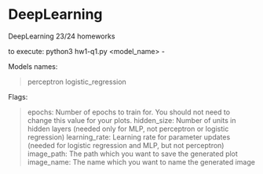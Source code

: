# DeepLearning
DeepLearning 23/24 homeworks

to execute:
python3 hw1-q1.py <model_name> -<flags> 

Models names:
> perceptron
> logistic_regression

Flags:
> epochs: Number of epochs to train for. You should not need to change this value for your plots.
> hidden_size: Number of units in hidden layers (needed only for MLP, not perceptron or logistic regression)
> learning_rate: Learning rate for parameter updates (needed for logistic regression and MLP, but not perceptron)
> image_path: The path which you want to save the generated plot
> image_name: The name which you want to name the generated image
